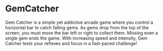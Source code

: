 # GemCatcher
Gem Catcher is a simple yet addictive arcade game where you control a horizontal bar to catch falling gems. As gems drop from the top of the screen, you must move the bar left or right to collect them. Missing even a single gem ends the game. With increasing speed and intensity, Gem Catcher tests your reflexes and focus in a fast-paced challenge!
